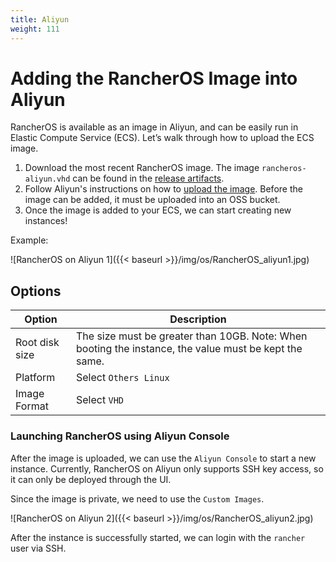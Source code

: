 ```yaml
---
title: Aliyun
weight: 111
---
```


# Adding the RancherOS Image into Aliyun

RancherOS is available as an image in Aliyun, and can be easily run in Elastic Compute Service (ECS).  Let’s walk through how to upload the ECS image.

1. Download the most recent RancherOS image. The image `rancheros-aliyun.vhd` can be found in the [release artifacts](https://github.com/rancher/os/releases). 
2. Follow Aliyun's instructions on how to [upload the image](https://help.aliyun.com/document_detail/127285.html). Before the image can be added, it must be uploaded into an OSS bucket.
3. Once the image is added to your ECS, we can start creating new instances!

Example: 

![RancherOS on Aliyun 1]({{< baseurl >}}/img/os/RancherOS_aliyun1.jpg)

## Options

| Option | Description | 
| --- | --- |
| Root disk size | The size must be greater than 10GB. Note: When booting the instance, the value must be kept the same. |
| Platform |  Select `Others Linux` |
| Image Format | Select `VHD` |

### Launching RancherOS using Aliyun Console

After the image is uploaded, we can use the `Aliyun Console` to start a new instance. Currently, RancherOS on Aliyun only supports SSH key access, so it can only be deployed through the UI. 

Since the image is private, we need to use the `Custom Images`.

![RancherOS on Aliyun 2]({{< baseurl >}}/img/os/RancherOS_aliyun2.jpg)

After the instance is successfully started, we can login with the `rancher` user via SSH.
